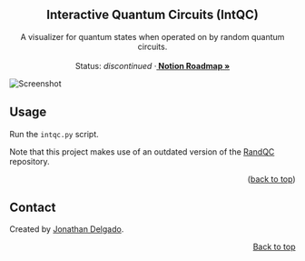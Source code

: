 <!-- Filename:      README.md -->
<!-- Author:        Jonathan Delgado -->
<!-- Description:   GitHub README -->

<!-- Header -->
<h2 align="center">Interactive Quantum Circuits (IntQC)</h2>
  <p align="center">
    A visualizer for quantum states when operated on by random quantum circuits.
    <br />
    <br />
    Status: <em>discontinued</em>
    <!-- Documentation link -->
    <!-- ·<a href="https://stochastic-thermodynamics-in-python.readthedocs.io/en/latest/"><strong>
        Documentation
    </strong></a> -->
    <!-- Notion Roadmap link -->
    ·<a href="https://otanan.notion.site/IntQC-380ababd4ce54915995edb241d0064bb"><strong>
        Notion Roadmap »
    </strong></a>
  </p>
</div>


<!-- Project Demo -->
![Screenshot](https://jdelgado.net/images/quantum-information-theory/intqc.webp "IntQC")


<!-- ## Table of contents
* [Contact](#contact)
* [Acknowledgments](#acknowledgments) -->


## Usage

Run the ```intqc.py``` script.

Note that this project makes use of an outdated version of the [RandQC](https://github.com/otanan/RandQC) repository.

<p align="right">(<a href="#readme-top">back to top</a>)</p>

## Contact
Created by [Jonathan Delgado](https://jdelgado.net/).


<p align="right"><a href="#readme-top">Back to top</a></p>

[Notion Roadmap]: https://otanan.notion.site/
[Documentation]: https://stochastic-thermodynamics-in-python.readthedocs.io/en/latest/